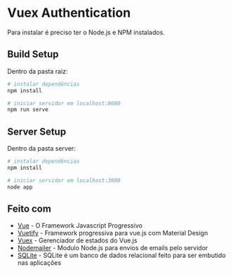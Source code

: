 # Vuex Authentication
Para instalar é preciso ter o Node.js e NPM instalados.

## Build Setup
Dentro da pasta raiz:
``` bash
# instalar dependências
npm install

# iniciar servidor em localhost:8080
npm run serve
```

## Server Setup
Dentro da pasta server:
```bash
# instalar dependências
npm install

# iniciar servidor em localhost:3000
node app
```

## Feito com
- [Vue](https://br.vuejs.org/index.html) - O Framework Javascript Progressivo
- [Vuetify](https://vuetifyjs.com/pt-BR/) - Framework progressiva para vue.js com Material Design 
- [Vuex](https://vuex.vuejs.org/) - Gerenciador de estados do Vue.js
- [Nodemailer](https://nodemailer.com) - Modulo Node.js para envios de emails pelo servidor
- [SQLite](https://www.sqlite.org/index.html) - SQLite é um banco de dados relacional feito para ser embutido nas aplicações
